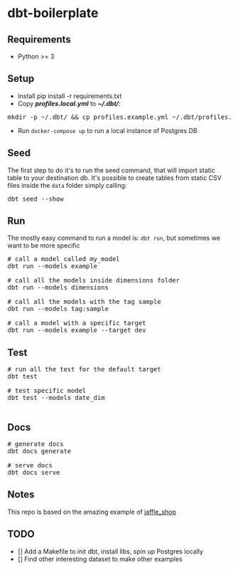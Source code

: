 # dbt-boilerplate

## Requirements
* Python >= 3

## Setup
* Install pip install -r requirements.txt
* Copy **_profiles.local.yml_** to **_~/.dbt/_**: 
<pre>mkdir -p ~/.dbt/ && cp profiles.example.yml ~/.dbt/profiles.yml</pre>
* Run `docker-compose up` to run a local instance of Postgres DB

## Seed
The first step to do it's to run the seed command, that will import static table to your destination db.
It's possible to create tables from static CSV files inside the `data` folder simply calling:
<pre>
dbt seed --show
</pre>

## Run
The mostly easy command to run a model is: `dbt run`, but sometimes we want to be more specific
<pre>
# call a model called my_model
dbt run --models example

# call all the models inside dimensions folder
dbt run --models dimensions

# call all the models with the tag sample
dbt run --models tag:sample

# call a model with a specific target
dbt run --models example --target dev
</pre>

## Test
<pre>
# run all the test for the default target
dbt test

# test specific model
dbt test --models date_dim

</pre>


## Docs
<pre>
# generate docs
dbt docs generate

# serve docs
dbt docs serve
</pre>


## Notes
This repo is based on the amazing example of [jaffle_shop](https://github.com/fishtown-analytics/jaffle_shop)

## TODO 
- [] Add a Makefile to init dbt, install libs, spin up Postgres locally
- [] Find other interesting dataset to make other examples

